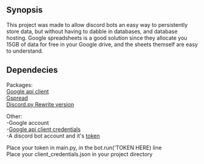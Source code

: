 ## Synopsis

This project was made to allow discord bots an easy way to persistently store data, but without having to dabble in databases, and database hosting. Google spreadsheets is a good solution since they allocate you 15GB of data for free in your Google drive, and the sheets themself are easy to understand.

## Dependecies 

Packages:  
[Google api client](https://github.com/google/google-api-python-client)  
[Gspread](https://github.com/burnash/gspread)  
[Discord.py Rewrite version](https://github.com/Rapptz/discord.py/tree/rewrite)  

Other:  
-Google account  
-[Google api client credentials](https://gspread.readthedocs.io/en/latest/oauth2.html)  
-A discord bot account and it's [token](https://discordpy.readthedocs.io/en/rewrite/discord.html)  

Place your token in main.py, in the bot.run('TOKEN HERE) line  
Place your client_credentials.json in your project directory  